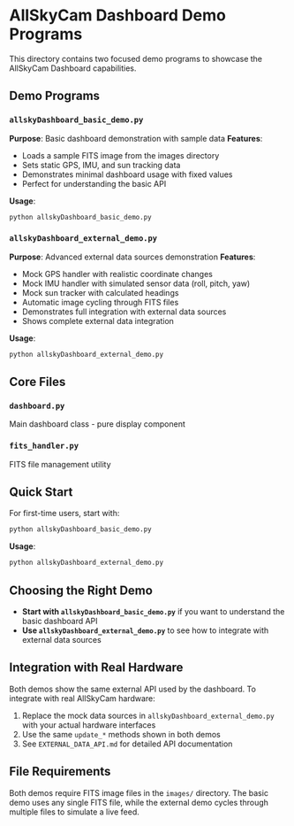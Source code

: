 # AllSkyCam Dashboard Demo Programs

This directory contains two focused demo programs to showcase the AllSkyCam Dashboard capabilities.

## Demo Programs

### `allskyDashboard_basic_demo.py`
**Purpose**: Basic dashboard demonstration with sample data
**Features**:
- Loads a sample FITS image from the images directory
- Sets static GPS, IMU, and sun tracking data
- Demonstrates minimal dashboard usage with fixed values
- Perfect for understanding the basic API

**Usage**:
```bash
python allskyDashboard_basic_demo.py
```

### `allskyDashboard_external_demo.py`
**Purpose**: Advanced external data sources demonstration
**Features**:
- Mock GPS handler with realistic coordinate changes
- Mock IMU handler with simulated sensor data (roll, pitch, yaw)
- Mock sun tracker with calculated headings
- Automatic image cycling through FITS files
- Demonstrates full integration with external data sources
- Shows complete external data integration

**Usage**:
```bash
python allskyDashboard_external_demo.py
```

## Core Files

### `dashboard.py`
Main dashboard class - pure display component

### `fits_handler.py`
FITS file management utility

## Quick Start

For first-time users, start with:
```bash
python allskyDashboard_basic_demo.py
```

**Usage**:
```bash
python allskyDashboard_external_demo.py
```

## Choosing the Right Demo

- **Start with `allskyDashboard_basic_demo.py`** if you want to understand the basic dashboard API
- **Use `allskyDashboard_external_demo.py`** to see how to integrate with external data sources

## Integration with Real Hardware

Both demos show the same external API used by the dashboard. To integrate with real AllSkyCam hardware:

1. Replace the mock data sources in `allskyDashboard_external_demo.py` with your actual hardware interfaces
2. Use the same `update_*` methods shown in both demos
3. See `EXTERNAL_DATA_API.md` for detailed API documentation

## File Requirements

Both demos require FITS image files in the `images/` directory. The basic demo uses any single FITS file, while the external demo cycles through multiple files to simulate a live feed.
